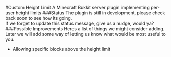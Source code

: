 #Custom Height Limit
A Minecraft Bukkit server plugin implementing per-user height limits
###Status
The plugin is still in development, please check back soon to see how its going.  
If we forget to update this status message, give us a nudge, would ya?
###Possible Improvements
Heres a list of things we might consider adding.  
Later we will add some way of letting us know what would be most useful to you.

- Allowing specific blocks above the height limit